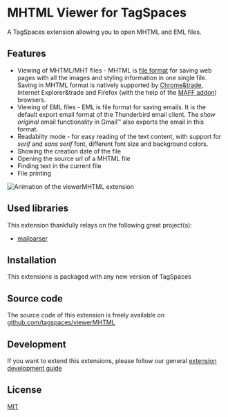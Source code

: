 # MHTML Viewer for TagSpaces

A TagSpaces extension allowing you to open MHTML and EML files.

## Features

* Viewing of MHTML/MHT files - MHTML is [file format](https://tools.ietf.org/html/rfc2557) for saving web pages with all the images and styling information in one single file. Saving in MHTML format is natively supported by [Chrome&trade](//docs.tagspaces.org/tutorials/webclipping.html#enabling-the-saving-of-webpages-as-mhtml), Internet Explorer&trade and Firefox (with the help of the [MAFF addon](https://addons.mozilla.org/en-US/firefox/addon/mozilla-archive-format/)) browsers.
* Viewing of EML files - EML is file format for saving emails. It is the default export email format of the Thunderbird email client. The *show original* email functionality in Gmail&trade; also exports the email in this format.
* Readabilty mode - for easy reading of the text content, with support for *serif* and *sans serif* font, different font size and background colors.
* Showing the creation date of the file
* Opening the source url of a MHTML file
* Finding text in the current file
* File printing

![Animation of the viewerMHTML extension](https://github.com/tagspaces/documentation/raw/master/media/extensions/mhtml-viewer-readabilty-mode.gif)

## Used libraries
This extension thankfully relays on the following great project(s):

* [mailparser](https://github.com/andris9/mailparser)

## Installation

This extensions is packaged with any new version of TagSpaces

## Source code

The source code of this extension is freely available on [github.com/tagspaces/viewerMHTML](https://github.com/tagspaces/viewerMHTML/)

## Development

If you want to extend this extensions, please follow our general [extension development guide](http://tagspaces.org/documentation/extension-development-guide)

## License

[MIT](https://github.com/tagspaces/viewerMHTML/blob/master/LICENSE.txt)

